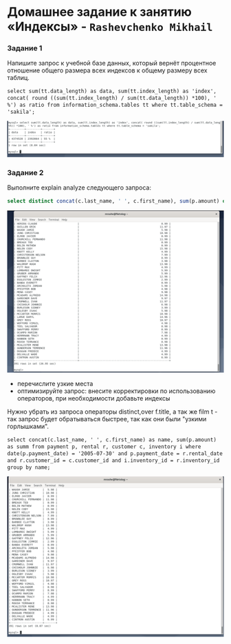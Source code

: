 # Домашнее задание к занятию «Индексы» - `Rashevchenko Mikhail`

### Задание 1
Напишите запрос к учебной базе данных, который вернёт процентное отношение общего размера всех индексов к общему размеру всех таблиц.
```
select sum(tt.data_length) as data, sum(tt.index_length) as 'index', concat( round ((sum(tt.index_length) / sum(tt.data_length)) *100), ' %') as ratio from information_schema.tables tt where tt.table_schema = 'sakila';
```
![](https://github.com/mrashevchenko/gitlab-hw/blob/hw12-05/img/hw120501.PNG?raw=true)

### Задание 2

Выполните explain analyze следующего запроса:
```sql
select distinct concat(c.last_name, ' ', c.first_name), sum(p.amount) over (partition by c.customer_id, f.title) from payment p, rental r, customer c, inventory i, film f where date(p.payment_date) = '2005-07-30' and p.payment_date = r.rental_date and r.customer_id = c.customer_id and i.inventory_id = r.inventory_id;
```
![](https://github.com/mrashevchenko/gitlab-hw/blob/hw12-05/img/hw120502.PNG?raw=true)

- перечислите узкие места  
- оптимизируйте запрос: внесите корректировки по использованию операторов, при необходимости добавьте индексы

Нужно убрать из запроса операторы distinct,over f.title, а так же film t - так запрос будет обратываться быстрее, так как они были "узкими горлышками".

```
select concat(c.last_name, ' ', c.first_name) as name, sum(p.amount) as summ from payment p, rental r, customer c, inventory i where date(p.payment_date) = '2005-07-30' and p.payment_date = r.rental_date and r.customer_id = c.customer_id and i.inventory_id = r.inventory_id group by name;
```
![](https://github.com/mrashevchenko/gitlab-hw/blob/hw12-05/img/hw120503.PNG?raw=true)  
